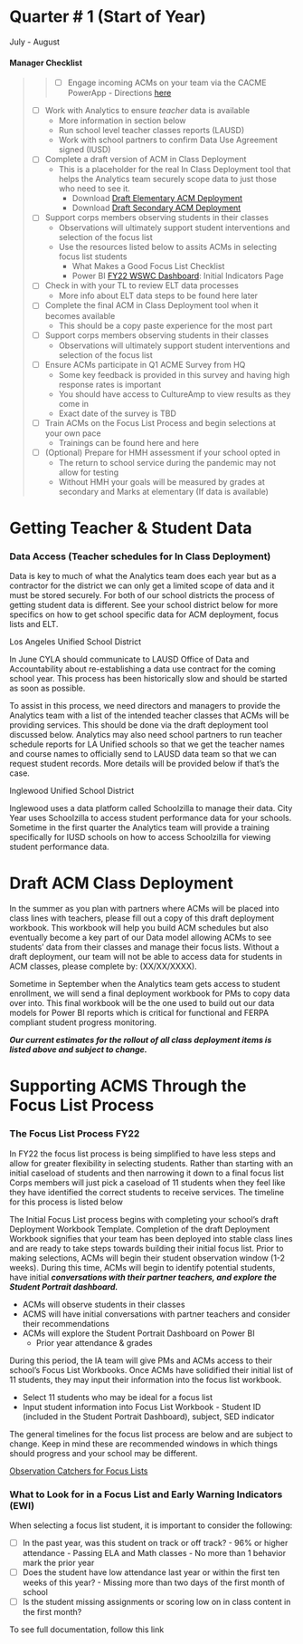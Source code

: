 # Quarter # 1 (Start of Year)

July - August

#### Manager Checklist
>>- [ ] Engage incoming ACMs on your team via the CACME PowerApp
>      - Directions [here](cacme.md)
>- [ ] Work with Analytics to ensure *teacher* data is available
>      - More information in section below
>      - Run school level teacher classes reports (LAUSD)
>      - Work with school partners to confirm Data Use Agreement signed (IUSD) 
>- [ ] Complete a draft version of ACM in Class Deployment
>      - This is a placeholder for the real In Class Deployment tool that helps the Analytics team securely scope data to just those who need to see it.
>           - Download [Draft Elementary ACM Deployment](https://bit.ly/3vyxqcv) 
>           - Download [Draft Secondary ACM Deployment](https://bit.ly/3vyxqcv)
>- [ ] Support corps members observing students in their classes
>      - Observations will ultimately support student interventions and selection of the focus list
>      - Use the resources listed below to assits ACMs in selecting focus list students
>           - What Makes a Good Focus List Checklist
>           - Power BI [FY22 WSWC Dashboard](https://bit.ly/3i2TCaW): Initial Indicators Page
>- [ ] Check in with your TL to review ELT data processes
>      - More info about ELT data steps to be found here later
>- [ ] Complete the final ACM in Class Deployment tool when it becomes available
>      - This should be a copy paste experience for the most part
>- [ ] Support corps members observing students in their classes
>      - Observations will ultimately support student interventions and selection of the focus list
>- [ ] Ensure ACMs participate in Q1 ACME Survey from HQ
>      - Some key feedback is provided in this survey and having high response rates is important
>      - You should have access to CultureAmp to view results as they come in
>      - Exact date of the survey is TBD
>- [ ] Train ACMs on the Focus List Process and begin selections at your own pace
>      - Trainings can be found here and here
>- [ ] (Optional) Prepare for HMH assessment if your school opted in
>      - The return to school service during the pandemic may not allow for testing
>      -	Without HMH your goals will be measured by grades at secondary and Marks at elementary (If data is available)


# Getting Teacher & Student Data

### Data Access (Teacher schedules for In Class Deployment)

Data is key to much of what the Analytics team does each year but as a contractor for the district we can only get a limited scope of data and it must be stored securely. For both of our school districts the process of getting student data is different. See your school district below for more specifics on how to get school specific data for ACM deployment, focus lists and ELT.


Los Angeles Unified School District

In June CYLA should communicate to LAUSD Office of Data and Accountability about re-establishing a data use contract for the coming school year. This process has been historically slow and should be started as soon as possible. 

To assist in this process, we need directors and managers to provide the Analytics team with a list of the intended teacher classes that ACMs will be providing services. This should be done via the draft deployment tool discussed below. Analytics may also need school partners to run teacher schedule reports for LA Unified schools so that we get the teacher names and course names to officially send to LAUSD data team so that we can request student records. More details will be provided below if that’s the case.


Inglewood Unified School District


Inglewood uses a data platform called Schoolzilla to manage their data. City Year uses Schoolzilla to access student performance data for your schools. Sometime in the first quarter the Analytics team will provide a training specifically for IUSD schools on how to access Schoolzilla for viewing student performance data.

 # Draft ACM Class Deployment
 In the summer as you plan with partners where ACMs will be placed into class lines with teachers, please fill out a copy of this draft deployment workbook. This workbook will help you build ACM schedules but also eventually become a key part of our Data model allowing ACMs to see students’ data from their classes and manage their focus lists. Without a draft deployment, our team will not be able to access data for students in ACM classes, please complete by: (XX/XX/XXXX).

 Sometime in September when the Analytics team gets access to student enrollment, we will send a final deployment workbook for PMs to copy data over into. This final workbook will be the one used to build out our data models for Power BI reports which is critical for functional and FERPA compliant student progress monitoring.

 ***Our current estimates for the rollout of all class deployment items is listed above and subject to change.***


# Supporting ACMS Through the Focus List Process
### The Focus List Process FY22
In FY22 the focus list process is being simplified to have less steps and allow for greater flexibility in selecting students. Rather than starting with an initial caseload of students and then narrowing it down to a final focus list Corps members will just pick a caseload of 11 students when they feel like they have identified the correct students to receive services. The timeline for this process is listed below

The Initial Focus List process begins with completing your school’s draft Deployment Workbook Template. Completion of the draft Deployment Workbook signifies that your team has been deployed into stable class lines and are ready to take steps towards building their initial focus list. Prior to making selections, ACMs will begin their student observation window (1-2 weeks). During this time, ACMs will begin to identify potential students, have initial ***conversations with their partner teachers, and explore the Student Portrait dashboard.***

- ACMs will observe students in their classes
- ACMS will have initial conversations with partner teachers and consider their recommendations
- ACMs will explore the Student Portrait Dashboard on Power BI
    - Prior year attendance & grades

During this period, the IA team will give PMs and ACMs access to their school’s Focus List Workbooks. Once ACMs have solidified their initial list of 11 students, they may input their information into the focus list workbook.

- Select 11 students who may be ideal for a focus list
- Input student information into Focus List Workbook
        - Student ID (included in the Student Portrait Dashboard), subject, SED indicator

The general timelines for the focus list process are below and are subject to change. Keep in mind these are recommended windows in which things should progress and your school may be different.

[Observation Catchers for Focus Lists](https://www.tablesgenerator.com/markdown_tables)

### What to Look for in a Focus List and Early Warning Indicators (EWI)
When selecting a focus list student, it is important to consider the following:

- [ ] In the past year, was this student on track or off track?
      - 96% or higher attendance
      - Passing ELA and Math classes
      - No more than 1 behavior mark the prior year
- [ ] Does the student have low attendance last year or within the first ten weeks of this year?
        - Missing more than two days of the first month of school
- [ ] Is the student missing assignments or scoring low on in class content in the first month?

To see full documentation, follow this link